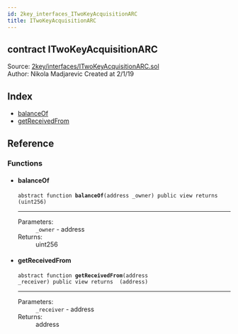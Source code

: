 ```yaml
---
id: 2key_interfaces_ITwoKeyAcquisitionARC
title: ITwoKeyAcquisitionARC
---
```


<div class="contract-doc"><div class="contract"><h2 class="contract-header"><span class="contract-kind">contract</span> ITwoKeyAcquisitionARC</h2><div class="source">Source: <a href="git+https://github.com/2keynet/web3-alpha/blob/v0.0.3/contracts/2key/interfaces/ITwoKeyAcquisitionARC.sol" target="_blank">2key/interfaces/ITwoKeyAcquisitionARC.sol</a></div><div class="author">Author: Nikola Madjarevic Created at 2/1/19</div></div><div class="index"><h2>Index</h2><ul><li><a href="2key_interfaces_ITwoKeyAcquisitionARC.html#balanceOf">balanceOf</a></li><li><a href="2key_interfaces_ITwoKeyAcquisitionARC.html#getReceivedFrom">getReceivedFrom</a></li></ul></div><div class="reference"><h2>Reference</h2><div class="functions"><h3>Functions</h3><ul><li><div class="item function"><span id="balanceOf" class="anchor-marker"></span><h4 class="name">balanceOf</h4><div class="body"><code class="signature"><span>abstract </span>function <strong>balanceOf</strong><span>(address _owner) </span><span>public </span><span>view </span><span>returns  (uint256) </span></code><hr/><dl><dt><span class="label-parameters">Parameters:</span></dt><dd><div><code>_owner</code> - address</div></dd><dt><span class="label-return">Returns:</span></dt><dd>uint256</dd></dl></div></div></li><li><div class="item function"><span id="getReceivedFrom" class="anchor-marker"></span><h4 class="name">getReceivedFrom</h4><div class="body"><code class="signature"><span>abstract </span>function <strong>getReceivedFrom</strong><span>(address _receiver) </span><span>public </span><span>view </span><span>returns  (address) </span></code><hr/><dl><dt><span class="label-parameters">Parameters:</span></dt><dd><div><code>_receiver</code> - address</div></dd><dt><span class="label-return">Returns:</span></dt><dd>address</dd></dl></div></div></li></ul></div></div></div>

